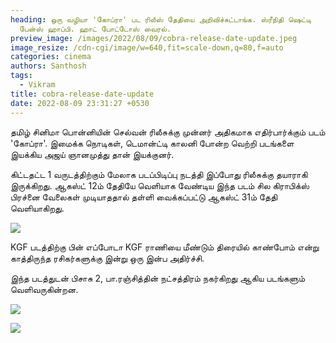 ```yaml
---
heading: ஒரு வழியா 'கோப்ரா' பட ரிலீஸ் தேதியை அறிவிச்சுட்டாங்க. ஸ்ரீநிதி ஷெட்டி
  பேன்ஸ் ஹாப்பி. ஹாட் போட்டோஸ் வைரல்.
preview_image: /images/2022/08/09/cobra-release-date-update.jpeg
image_resize: /cdn-cgi/image/w=640,fit=scale-down,q=80,f=auto
categories: cinema
authors: Santhosh
tags:
  - Vikram
title: cobra-release-date-update
date: 2022-08-09 23:31:27 +0530
---
```

தமிழ் சினிமா பொன்னியின் செல்வன் ரிலீசுக்கு முன்னர் அதிகமாக எதிர்பார்க்கும் படம் 'கோப்ரா'. இமைக்க நொடிகள், டெமான்ட்டி காலனி போன்ற வெற்றி படங்களை இயக்கிய அஜய் ஞானமுத்து தான் இயக்குனர்.

கிட்டதட்ட 1 வருடத்திற்கும் மேலாக படப்பிடிப்பு நடத்தி இப்போது ரிலீசுக்கு தயாராகி இருக்கிறது. ஆகஸ்ட் 12ம் தேதியே வெளியாக வேண்டிய இந்த படம் சில கிராபிக்ஸ் பிரச்னை வேலைகள் முடியாததால் தள்ளி வைக்கப்பட்டு ஆகஸ்ட் 31ம் தேதி வெளியாகிறது. 

![](/images/2022/08/09/cobra-release-update.jpeg)

KGF படத்திற்கு பின் எப்போடா KGF ராணியை மீண்டும் திரையில் காண்போம் என்று காத்திருந்த ரசிகர்களுக்கு இன்று ஒரு இன்ப அதிர்ச்சி. 

இந்த படத்துடன் பிசாசு 2, பா.ரஞ்சித்தின் நட்சத்திரம் நகர்கிறது ஆகிய படங்களும் வெளிவருகின்றன.

![](/images/2022/08/09/vikram-cobra-update-srinidhi.jpeg)

![](/images/2022/08/09/vikram-cobra-update-srinidhi-1.jpeg)